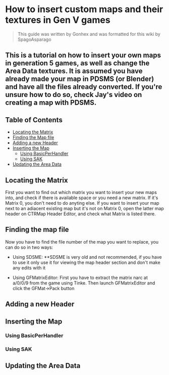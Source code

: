 # How to insert custom maps and their textures in Gen V games
> This guide was written by Gonhex and was formatted for this wiki by SpagoAsparago


This is a tutorial on how to insert your own maps in generation 5 games, as well as change the Area Data textures.
It is assumed you have already made your map in PDSMS (or Blender) and have all the files already converted. If you're unsure how to do so, check Jay's video on creating a map with PDSMS.
--- 
## Table of Contents
* [Locating the Matrix](#section)
* [Finding the Map file](#section-2)
* [Adding a new Header](#section-3)
* [Inserting the Map](#section-4)
  * [Using BasicPerHandler](#subsection)
  * [Using SAK](#subsection-2)
* [Updating the Area Data](#section-5)

## Locating the Matrix
First you want to find out which matrix you want to insert your new maps into, and check if there is available space or you need a new matrix. If it's Matrix 0, you don't need to do anyting else. If you want to insert your map next to an adiacent existing map but it's not on Matrix 0, open the latter map header on CTRMap Header Editor, and check what Matrix is listed there.

## Finding the map file
Now you have to find the file number of the map you want to replace, you can do so in two ways:

* Using SDSME:
**SDSME is very old and not recommended, if you have to use it only use it for viewing the map header section and don't make any edits with it

* Using GFMatrixEditor:
First you have to extract the matrix narc at a/0/0/9 from the game using Tinke. Then launch GFMatrixEditor and click the GFMat->Pack button



## Adding a new Header

## Inserting the Map

### Using BasicPerHandler

### Using SAK

## Updating the Area Data
